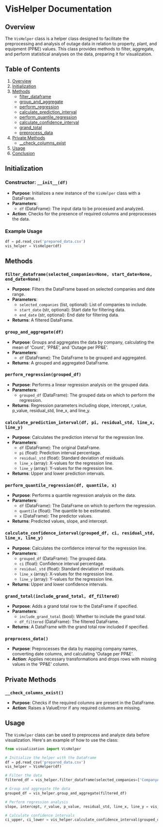 # VisHelper Documentation

## Overview

The `VisHelper` class is a helper class designed to facilitate the preprocessing and analysis of outage data in relation to property, plant, and equipment (PP&E) values. This class provides methods to filter, aggregate, and perform statistical analyses on the data, preparing it for visualization.

## Table of Contents

1. [Overview](#overview)
2. [Initialization](#initialization)
3. [Methods](#methods)
    - [filter_dataframe](#filter_dataframe)
    - [group_and_aggregate](#group_and_aggregate)
    - [perform_regression](#perform_regression)
    - [calculate_prediction_interval](#calculate_prediction_interval)
    - [perform_quantile_regression](#perform_quantile_regression)
    - [calculate_confidence_interval](#calculate_confidence_interval)
    - [grand_total](#grand_total)
    - [preprocess_data](#preprocess_data)
4. [Private Methods](#private-methods)
    - [__check_columns_exist](#__check_columns_exist)
5. [Usage](#usage)
6. [Conclusion](#conclusion)

## Initialization

### Constructor: `__init__(df)`
- **Purpose**: Initializes a new instance of the `VisHelper` class with a DataFrame.
- **Parameters**:
  - `df` (DataFrame): The input data to be processed and analyzed.
- **Action**: Checks for the presence of required columns and preprocesses the data.

### Example Usage

```python
df = pd.read_csv('prepared_data.csv')
vis_helper = VisHelper(df)
```

## Methods

### `filter_dataframe(selected_companies=None, start_date=None, end_date=None)`
- **Purpose**: Filters the DataFrame based on selected companies and date range.
- **Parameters**:
  - `selected_companies` (list, optional): List of companies to include.
  - `start_date` (str, optional): Start date for filtering data.
  - `end_date` (str, optional): End date for filtering data.
- **Returns**: A filtered DataFrame.

### `group_and_aggregate(df)`
- **Purpose**: Groups and aggregates the data by company, calculating the mean of 'Count', 'PP&E', and 'Outage per PP&E'.
- **Parameters**:
  - `df` (DataFrame): The DataFrame to be grouped and aggregated.
- **Returns**: A grouped and aggregated DataFrame.

### `perform_regression(grouped_df)`
- **Purpose**: Performs a linear regression analysis on the grouped data.
- **Parameters**:
  - `grouped_df` (DataFrame): The grouped data on which to perform the regression.
- **Returns**: Regression parameters including slope, intercept, r_value, p_value, residual_std, line_x, and line_y.

### `calculate_prediction_interval(df, pi, residual_std, line_x, line_y)`
- **Purpose**: Calculates the prediction interval for the regression line.
- **Parameters**:
  - `df` (DataFrame): The original DataFrame.
  - `pi` (float): Prediction interval percentage.
  - `residual_std` (float): Standard deviation of residuals.
  - `line_x` (array): X-values for the regression line.
  - `line_y` (array): Y-values for the regression line.
- **Returns**: Upper and lower prediction intervals.

### `perform_quantile_regression(df, quantile, x)`
- **Purpose**: Performs a quantile regression analysis on the data.
- **Parameters**:
  - `df` (DataFrame): The DataFrame on which to perform the regression.
  - `quantile` (float): The quantile to be estimated.
  - `x` (DataFrame): The predictor values.
- **Returns**: Predicted values, slope, and intercept.

### `calculate_confidence_interval(grouped_df, ci, residual_std, line_x, line_y)`
- **Purpose**: Calculates the confidence interval for the regression line.
- **Parameters**:
  - `grouped_df` (DataFrame): The grouped data.
  - `ci` (float): Confidence interval percentage.
  - `residual_std` (float): Standard deviation of residuals.
  - `line_x` (array): X-values for the regression line.
  - `line_y` (array): Y-values for the regression line.
- **Returns**: Upper and lower confidence intervals.

### `grand_total(include_grand_total, df_filtered)`
- **Purpose**: Adds a grand total row to the DataFrame if specified.
- **Parameters**:
  - `include_grand_total` (bool): Whether to include the grand total.
  - `df_filtered` (DataFrame): The filtered DataFrame.
- **Returns**: A DataFrame with the grand total row included if specified.

### `preprocess_data()`
- **Purpose**: Preprocesses the data by mapping company names, converting date columns, and calculating 'Outage per PP&E'.
- **Action**: Applies necessary transformations and drops rows with missing values in the 'PP&E' column.

## Private Methods

### `__check_columns_exist()`
- **Purpose**: Checks if the required columns are present in the DataFrame.
- **Action**: Raises a ValueError if any required columns are missing.

## Usage

The `VisHelper` class can be used to preprocess and analyze data before visualization. Here's an example of how to use the class:

```python
from visualization import VisHelper

# Initialize the helper with the DataFrame
df = pd.read_csv('prepared_data.csv')
vis_helper = VisHelper(df)

# Filter the data
filtered_df = vis_helper.filter_dataframe(selected_companies=['CompanyA', 'CompanyB'], start_date='2021-01-01', end_date='2023-01-01')

# Group and aggregate the data
grouped_df = vis_helper.group_and_aggregate(filtered_df)

# Perform regression analysis
slope, intercept, r_value, p_value, residual_std, line_x, line_y = vis_helper.perform_regression(grouped_df)

# Calculate confidence intervals
ci_upper, ci_lower = vis_helper.calculate_confidence_interval(grouped_df, ci=95, residual_std=residual_std, line_x=line_x, line_y=line_y)
```

